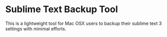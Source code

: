 # Sublime Text Backup Tool
This is a lightweight tool for Mac OSX users to backup their sublime text 3 settings with minimal efforts.
